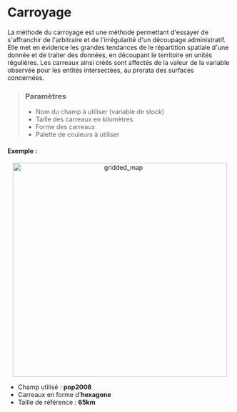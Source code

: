 # Carroyage

La méthode du carroyage est une méthode permettant d'essayer de s'affranchir de l'arbitraire et de l'irrégularité d'un découpage administratif.  
Elle met en évidence les grandes tendances de le répartition spatiale d'une donnée et de traiter des données, en découpant le territoire en unités régulières.
Les carreaux ainsi créés sont affectés de la valeur de la variable observée pour les entités intersectées, au prorata des surfaces concernées.

> ### Paramètres
> * Nom du champ à utiliser (variable de stock)
> * Taille des carreaux en kilomètres
> * Forme des carreaux
> * Palette de couleurs à utiliser

#### Exemple :

<p style="text-align: center;">
<img src="img/gridded.png" alt="gridded_map" style="width: 480px;"/>
</p>

- Champ utilisé : **pop2008**
- Carreaux en forme d'**hexagone**
- Taille de référence : **65km**
